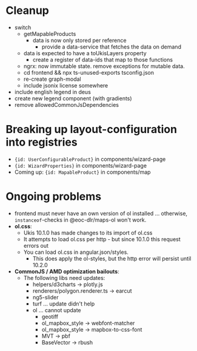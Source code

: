 # Cleanup

- switch
    - getMapableProducts
        - data is now only stored per reference
            - provide a data-service that fetches the data on demand
    - data is expected to have a toUkisLayers property
        - create a register of data-ids that map to those functions
    - ngrx: now immutable state. remove exceptions for mutable data.
    - cd frontend && npx ts-unused-exports tsconfig.json
    - re-create graph-modal
    - include jsonix license somewhere
- include english legend in deus
- create new legend component (with gradients)
- remove allowedCommonJsDependencies

# Breaking up layout-configuration into registries
- `{id: UserConfigurableProduct}` in components/wizard-page
- `{id: WizardProperties}` in components/wizard-page
- Coming up: `{id: MapableProduct}` in components/map 


# Ongoing problems
- frontend must never have an own version of ol installed ... otherwise, `instanceof`-checks in @eoc-dlr/maps-ol won't work.
- **ol.css**: 
    - Ukis 10.1.0 has made changes to its import of ol.css
    - It attempts to load ol.css per http - but since 10.1.0 this request errors out
    - You can load ol.css in angular.json/styles. 
        - This does apply the ol-styles, but the http error will persist until 10.2.0
- **CommonJS / AMD optimization bailouts**:
    - The following libs need updates:
        - helpers/d3charts -> plotly.js
        - renderers/polygon.renderer.ts -> earcut
        - ng5-slider
        - turf ... update didn't help
        - ol ... cannot update
            - geotiff
            - ol_mapbox_style -> webfont-matcher
            - ol_mapbox_style -> mapbox-to-css-font
            - MVT -> pbf
            - BaseVector -> rbush

